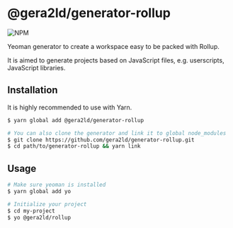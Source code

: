 @gera2ld/generator-rollup
===

![NPM](https://img.shields.io/npm/v/@gera2ld/generator-rollup.svg)

Yeoman generator to create a workspace easy to be packed with Rollup.

It is aimed to generate projects based on JavaScript files, e.g. userscripts, JavaScript libraries.

Installation
---
It is highly recommended to use with Yarn.

``` sh
$ yarn global add @gera2ld/generator-rollup

# You can also clone the generator and link it to global node_modules
$ git clone https://github.com/gera2ld/generator-rollup.git
$ cd path/to/generator-rollup && yarn link
```

Usage
---

``` sh
# Make sure yeoman is installed
$ yarn global add yo

# Initialize your project
$ cd my-project
$ yo @gera2ld/rollup
```
